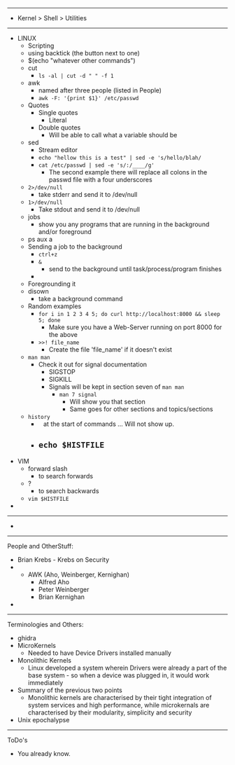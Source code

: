 
---
- Kernel > Shell > Utilities 
---
- LINUX
	- Scripting
	- using backtick (the button next to one)
	- $(echo "whatever other commands")
	- cut
		- `ls -al | cut -d " " -f 1`
	- awk
		- named after three people (listed in People)
		- `awk -F: '{print $1}' /etc/passwd`
	- Quotes
		- Single quotes
			- Literal 
		- Double quotes
			- Will be able to call what a variable should be
	- sed
		- Stream editor
		- `echo "hellow this is a test" | sed -e 's/hello/blah/`
		- `cat /etc/passwd | sed -e 's/:/____/g'`
			- The second example there will replace all colons in the passwd file with a four underscores
	- `2>/dev/null `
		- take stderr and send it to /dev/null
	- `1>/dev/null`
		- Take stdout and send it to /dev/null
	- jobs
		- show you any programs that are running in the background and/or foreground
	- ps aux a
	- Sending a job to the background
		- `ctrl+z`
		- `&`
			- send to the background until task/process/program finishes
		- 
	- Foregrounding it
	- disown
		- take a background command 
	- Random examples
		- `for i in 1 2 3 4 5; do curl http://localhost:8000 && sleep 5; done`
			- Make sure you have a Web-Server running on port 8000 for the above
		- `>>! file_name` 
			- Create the file 'file_name' if it doesn't exist
	- `man man`
		- Check it out for signal documentation
			- SIGSTOP
			- SIGKILL
			- Signals will be kept in section seven of `man man`
				- `man 7 signal`
					- Will show you that section
					- Same goes for other sections and topics/sections
	- `history`
		- ` ` at the start of commands ... Will not show up.
		- `echo $HISTFILE`
			- 
- VIM
	- forward slash 
		- to search forwards
	- ?
		- to search backwards
	- `vim $HISTFILE`
- 
---
- 
---
People and OtherStuff:
- Brian Krebs - Krebs on Security
- - AWK (Aho, Weinberger, Kernighan)
	- Alfred Aho
	- Peter Weinberger
	- Brian Kernighan
- 
---
Terminologies and Others:
- ghidra
- MicroKernels
	- Needed to have Device Drivers installed manually
- Monolithic Kernels
	- Linux developed a system wherein Drivers were already a part of the base system - so when a device was plugged in, it would work immediately
- Summary of the previous two points
	- Monolithic kernels are characterised by their tight integration of system services and high performance, while microkernals are characterised by their modularity, simplicity and security
- Unix epochalypse
---
ToDo's
- You already know.